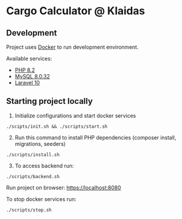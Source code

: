 # Cargo Calculator @ Klaidas

## Development

Project uses [Docker](https://docs.docker.com/install) to run development environment.

Available services:
- [PHP 8.2](https://www.php.net/docs.php)
- [MySQL 8.0.32](https://dev.mysql.com/doc/)
- [Laravel 10](https://laravel.com/docs/10.x)

## Starting project locally

1. Initialize configurations and start docker services
```shell
./scipts/init.sh && ./scripts/start.sh
```

2. Run this command to install PHP dependencies (composer install, migrations, seeders)
```shell
./scripts/install.sh
```

3. To access backend run:
```shell
./scripts/backend.sh
```

Run project on browser: [https://localhost:8080](http://localhost:8080)

To stop docker services run:
```shell
./scripts/stop.sh
```